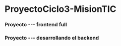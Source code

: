 # ProyectoCiclo3-MisionTIC
### Proyecto --- frontend full
### Proyecto --- desarrollando el backend
